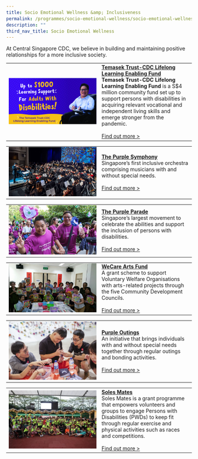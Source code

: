 ```yaml
---
title: Socio Emotional Wellness &amp; Inclusiveness
permalink: /programmes/socio-emotional-wellness/socio-emotional-wellness-inclusiveness/
description: ""
third_nav_title: Socio Emotional Wellness
---
```

At Central Singapore CDC, we believe in building and maintaining positive relationships for a more inclusive society.

<table border="0" width="100%">
	<tbody><tr>
		<td width="50%">
			<img src="/images/Programmes/tt-cdc-web-banner-2481-x-1301.jpg">
		</td>
		<td width="50%">
			<a href="https://www.sgenable.sg/your-first-stop/training-consultancy/enabling-academy/training/persons-with-disabilities/temasek-trust-cdc-lifelong-learning-enabling-fund"><b>Temasek Trust-CDC Lifelong Learning Enabling Fund</b></a><br>
				<b>Temasek Trust-CDC Lifelong Learning Enabling Fund</b>&nbsp;is a S$4 million community fund set up to support persons with disabilities in acquiring relevant vocational and independent living skills and emerge stronger from the pandemic.
			<br><br><a href="https://www.sgenable.sg/your-first-stop/training-consultancy/enabling-academy/training/persons-with-disabilities/temasek-trust-cdc-lifelong-learning-enabling-fund">Find out more &gt;</a>
		</td>
	</tr>
</tbody></table>

<table border="0" width="100%">
	<tbody><tr>
		<td width="50%">
			<img src="/images/Programmes/tps-main.jpg">
		</td>
		<td width="50%">
			<a href="/programmes/socio-emotional-wellness/the-purple-symphony"><b>The Purple Symphony</b></a><br>
Singapore’s first inclusive orchestra comprising musicians with and without special needs.
			<br><br><a href="/programmes/socio-emotional-wellness/the-purple-symphony">Find out more &gt;</a>
		</td>
	</tr>
</tbody></table>

<table border="0" width="100%">
	<tbody><tr>
		<td width="50%">
			<img src="/images/Programmes/purple-parade-main-image43b225c81b0c43559ef1dc15cbcee737.jpg">
		</td>
		<td width="50%">
			<a href="/programmes/socio-emotional-wellness/purple-parade"><b>The Purple Parade</b></a><br>
Singapore’s largest movement to celebrate the abilities and support the inclusion of persons with disabilities. 
			<br><br><a href="/programmes/socio-emotional-wellness/purple-parade">Find out more &gt;</a>
		</td>
	</tr>
</tbody></table>

<table border="0" width="100%">
	<tbody><tr>
		<td width="50%">
			<img src="/images/Programmes/5c2d0c2b-7e49-4877-9f6c-54aacd57718a_wecare-art-fund-main-pic.jpg">
		</td>
		<td width="50%">
			<a href="/programmes/socio-emotional-wellness/wecare-arts-fund"><b>WeCare Arts Fund</b></a><br>
A grant scheme to support Voluntary Welfare Organisations with arts-related projects through the five Community Development Councils.
			<br><br><a href="/programmes/socio-emotional-wellness/wecare-arts-fund">Find out more &gt;</a>
		</td>
	</tr>
</tbody></table>

<table border="0" width="100%">
	<tbody><tr>
		<td width="50%">
			<img src="/images/Programmes/purple-outings-2.jpg">
		</td>
		<td width="50%">
			<a href="/programmes/socio-emotional-wellness/purple-outings"><b>Purple Outings</b></a><br>
An initiative that brings individuals with and without special needs together through regular outings and bonding activities.
			<br><br><a href="/programmes/socio-emotional-wellness/purple-outings">Find out more &gt;</a>
		</td>
	</tr>
</tbody></table>

<table border="0" width="100%">
	<tbody><tr>
		<td width="50%">
			<img src="/images/Programmes/solemates.jpg">
		</td>
		<td width="50%">
			<a href="/programmes/socio-emotional-wellness/purple-outings"><b>Soles Mates</b></a><br>
Soles Mates is a grant programme that empowers volunteers and groups to engage Persons with Disabilities (PWDs) to keep fit through regular exercise and physical activities such as races and competitions. 
			<br><br><a href="/programmes/Socio-Emotional-Wellness/sole-mates">Find out more &gt;</a>
		</td>
	</tr>
</tbody></table>